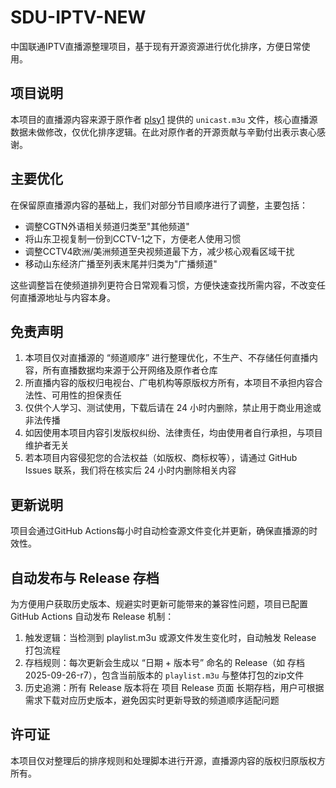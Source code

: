 # SDU-IPTV-NEW

中国联通IPTV直播源整理项目，基于现有开源资源进行优化排序，方便日常使用。

## 项目说明

本项目的直播源内容来源于原作者 [plsy1](https://github.com/plsy1/iptv) 提供的 `unicast.m3u` 文件，核心直播源数据未做修改，仅优化排序逻辑。在此对原作者的开源贡献与辛勤付出表示衷心感谢。

## 主要优化

在保留原直播源内容的基础上，我们对部分节目顺序进行了调整，主要包括：
- 调整CGTN外语相关频道归类至"其他频道"
- 将山东卫视复制一份到CCTV-1之下，方便老人使用习惯
- 调整CCTV4欧洲/美洲频道至央视频道最下方，减少核心观看区域干扰
- 移动山东经济广播至列表末尾并归类为"广播频道"

这些调整旨在使频道排列更符合日常观看习惯，方便快速查找所需内容，不改变任何直播源地址与内容本身。

## 免责声明

1. 本项目仅对直播源的 “频道顺序” 进行整理优化，不生产、不存储任何直播内容，所有直播数据均来源于公开网络及原作者仓库
2. 所直播内容的版权归电视台、广电机构等原版权方所有，本项目不承担内容合法性、可用性的担保责任
3. 仅供个人学习、测试使用，下载后请在 24 小时内删除，禁止用于商业用途或非法传播
4. 如因使用本项目内容引发版权纠纷、法律责任，均由使用者自行承担，与项目维护者无关
5. 若本项目内容侵犯您的合法权益（如版权、商标权等），请通过 GitHub Issues 联系，我们将在核实后 24 小时内删除相关内容

## 更新说明

项目会通过GitHub Actions每小时自动检查源文件变化并更新，确保直播源的时效性。

## 自动发布与 Release 存档
为方便用户获取历史版本、规避实时更新可能带来的兼容性问题，项目已配置 GitHub Actions 自动发布 Release 机制：
1. 触发逻辑：当检测到 playlist.m3u 或源文件发生变化时，自动触发 Release 打包流程
2. 存档规则：每次更新会生成以 “日期 + 版本号” 命名的 Release（如 存档2025-09-26-r7），包含当前版本的 `playlist.m3u` 与整体打包的zip文件
3. 历史追溯：所有 Release 版本将在 项目 Release 页面 长期存档，用户可根据需求下载对应历史版本，避免因实时更新导致的频道顺序适配问题

## 许可证

本项目仅对整理后的排序规则和处理脚本进行开源，直播源内容的版权归原版权方所有。
